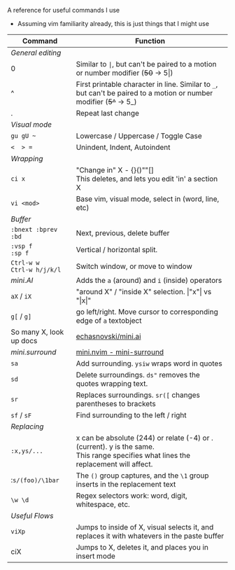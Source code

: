

A reference for useful commands I use
- Assuming vim familiarity already, this is just things that I might use

| Command                        | Function                                                                                                                              |
| ------------------------------ | ------------------------------------------------------------------------------------------------------------------------------------- |
| *General editing*              |                                                                                                                                       |
| 0                              | Similar to `\|`, but can't be paired to a motion or number modifier (~~50~~ -> 5\|)                                                   |
| ^                              | First printable character in line. Similar to `_`, but can't be paired to a motion or number modifier (~~5^~~ -> 5_)                  |
| .                              | Repeat last change                                                                                                                    |
| *Visual mode*                  |                                                                                                                                       |
| `gu gU ~`                      | Lowercase / Uppercase / Toggle Case                                                                                                   |
| `<  > =`                       | Unindent, Indent, Autoindent                                                                                                          |
| *Wrapping*                     |                                                                                                                                       |
| `ci x`                         | "Change in" X - {}()""\[\]<br>This deletes, and lets you edit 'in' a section X                                                        |
| `vi <mod>`                     | Base vim, visual mode, select in (word, line, etc)                                                                                    |
| *Buffer*                       |                                                                                                                                       |
| `:bnext :bprev :bd`            | Next, previous, delete buffer                                                                                                         |
| `:vsp f`<br>`:sp f`            | Vertical / horizontal split.                                                                                                          |
| `Ctrl-w w`<br>`Ctrl-w h/j/k/l` | Switch window, or move to window                                                                                                      |
| *mini.AI*                      | Adds the `a` (around) and `i` (inside) operators                                                                                      |
| `aX` / `iX`                    | "around X" / "inside X" selection. \|"x"\| vs "\|x\|"                                                                                 |
| `g[` / `g]`                    | go left/right. Move cursor to corresponding edge of `a` textobject                                                                    |
| So many X, look up docs        | [echasnovski/mini.ai](https://github.com/echasnovski/mini.ai)                                                                         |
| *mini.surround*                | [mini.nvim - mini-surround](https://github.com/echasnovski/mini.nvim/blob/main/readmes/mini-surround.md)                              |
| `sa`                           | Add surrounding. `ysiw` wraps word in quotes                                                                                          |
| `sd`                           | Delete surroundings. `ds"` removes the quotes wrapping text.                                                                          |
| `sr`                           | Replaces surroundings. `sr([` changes parentheses to brackets                                                                         |
| `sf` / `sF`                    | Find surrounding to the left / right                                                                                                  |
| *Replacing*                    |                                                                                                                                       |
| `:x,ys/...`                    | x can be absolute (244) or relate (-4) or . (current). y is the same.<br>This range specifies what lines the replacement will affect. |
| :`s/(foo)/\1bar`               | The `()` group captures, and the `\1` group inserts in the replacement text                                                           |
| `\w \d`                        | Regex selectors work: word, digit, whitespace, etc.                                                                                   |
| *Useful Flows*                 |                                                                                                                                       |
| `viXp`                         | Jumps to inside of X, visual selects it, and replaces it with whatevers in the paste buffer                                           |
| ciX                            | Jumps to X, deletes it, and places you in insert mode                                                                                 |


